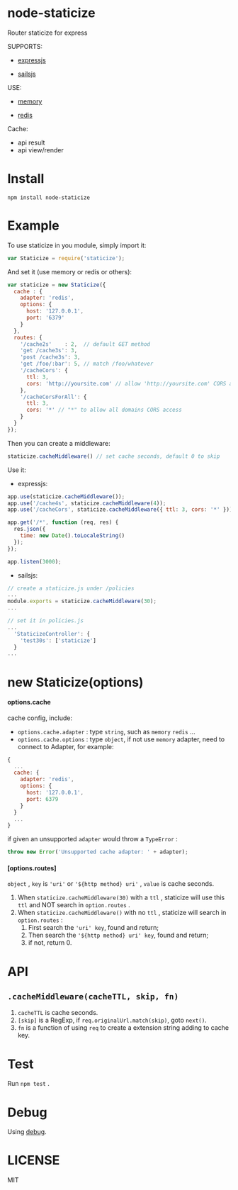 # node-staticize

Router staticize for express

SUPPORTS:

- [expressjs](https://github.com/strongloop/express)


- [sailsjs](https://github.com/balderdashy/sails)

USE:

- [memory](https://github.com/ptarjan/node-cache)


- [redis](https://github.com/NodeRedis/node_redis)

Cache:

- api result
- api view/render

# Install

``` shell
npm install node-staticize
```

# Example

To use staticize in you module, simply import it:

``` javascript
var Staticize = require('staticize');
```

And set it (use memory or redis or others):

``` javascript
var staticize = new Staticize({
  cache : {
    adapter: 'redis',
    options: {
      host: '127.0.0.1',
      port: '6379'
    }
  },
  routes: {
    '/cache2s'    : 2,  // default GET method
    'get /cache3s': 3,
    'post /cache3s': 3,
    'get /foo/:bar': 5, // match /foo/whatever
    '/cacheCors': {
      ttl: 3,
      cors: 'http://yoursite.com' // allow 'http://yoursite.com' CORS access
    },
    '/cacheCorsForAll': {
      ttl: 3,
      cors: '*' // "*" to allow all domains CORS access
    }
  }
});
```

Then you can create a middleware:

``` javascript
staticize.cacheMiddleware() // set cache seconds, default 0 to skip
```

Use it:

- expressjs:

``` javascript
app.use(staticize.cacheMiddleware());
app.use('/cache4s', staticize.cacheMiddleware(4));
app.use('/cacheCors', staticize.cacheMiddleware({ ttl: 3, cors: '*' }));

app.get('/*', function (req, res) {
  res.json({
    time: new Date().toLocaleString()
  });
});

app.listen(3000);
```

- sailsjs:

``` javascript
// create a staticize.js under /policies
...
module.exports = staticize.cacheMiddleware(30);
...

// set it in policies.js
...
  'StaticizeController': {
    'test30s': ['staticize']
  }
...
```



# new Staticize(options)

#### options.cache

cache config, include:

- `options.cache.adapter` : type `string`, such as `memory` `redis` ...
- `options.cache.options` : type `object`, if not use `memory` adapter, need to connect to Adapter, for example:

``` javascript
{
  ...
  cache: {
    adapter: 'redis',
    options: {
      host: '127.0.0.1',
  	  port: 6379
	}
  }
  ...
}
```

if given an unsupported `adapter` would throw a `TypeError` :

``` javascript
throw new Error('Unsupported cache adapter: ' + adapter);
```


#### [options.routes]

`object` , `key` is `'uri'` or `'${http method} uri'` , `value` is cache seconds.

1. When `staticize.cacheMiddleware(30)` with a `ttl` , staticize will use this `ttl` and NOT search in `option.routes` .
2. When `staticize.cacheMiddleware()` with no `ttl` , staticize will search in `option.routes` :
   1. First search the `'uri' key`, found and return;
   2. Then search the `'${http method} uri' key`, found and return;
   3. if not, return 0.

# API

## `.cacheMiddleware(cacheTTL, skip, fn)`

1. `cacheTTL` is cache seconds.
2. `[skip]` is a RegExp, if `req.originalUrl.match(skip)`, goto `next()`.
3. `fn` is a function of using `req` to create a extension string adding to cache key.


# Test

Run `npm test` .


# Debug

Using [debug](https://github.com/visionmedia/debug).

# LICENSE

MIT
